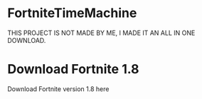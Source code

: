 # FortniteTimeMachine

THIS PROJECT IS NOT MADE BY ME, I MADE IT AN ALL IN ONE DOWNLOAD.

# Download Fortnite 1.8

Download Fortnite version 1.8 here
